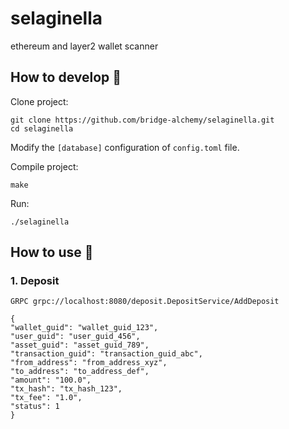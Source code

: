 # selaginella

ethereum and layer2 wallet scanner

## How to develop 🤪

Clone project:

```shell
git clone https://github.com/bridge-alchemy/selaginella.git
cd selaginella
```

Modify the `[database]` configuration of `config.toml` file.

Compile project:

```shell
make
```

Run:

```shell
./selaginella
```

## How to use 🤔

### 1. Deposit

```grpc
GRPC grpc://localhost:8080/deposit.DepositService/AddDeposit

{
"wallet_guid": "wallet_guid_123",
"user_guid": "user_guid_456",
"asset_guid": "asset_guid_789",
"transaction_guid": "transaction_guid_abc",
"from_address": "from_address_xyz",
"to_address": "to_address_def",
"amount": "100.0",
"tx_hash": "tx_hash_123",
"tx_fee": "1.0",
"status": 1
}
```